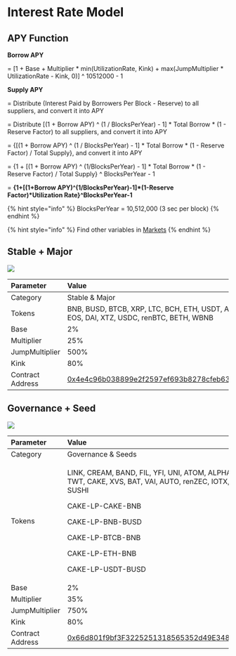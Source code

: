 # Interest Rate Model

## APY Function

**Borrow APY**

= \[1 + Base + Multiplier \* min\(UtilizationRate, Kink\) + max\(JumpMultiplier \* UtilizationRate - Kink, 0\)\] ^ 10512000 - 1



**Supply APY**

= Distribute \(Interest Paid by Borrowers Per Block - Reserve\) to all suppliers, and convert it into APY

= Distribute \[\(1 + Borrow APY\) ^ \(1 / BlocksPerYear\) - 1\] \* Total Borrow \* \(1 - Reserve Factor\) to all suppliers, and convert it into APY

= {\[\(1 + Borrow APY\) ^ \(1 / BlocksPerYear\) - 1\] \* Total Borrow \* \(1 - Reserve Factor\) / Total Supply}, and convert it into APY

= {1 + \[\(1 + Borrow APY\) ^ \(1/BlocksPerYear\) - 1\] \* Total Borrow \* \(1 - Reserve Factor\) / Total Supply} ^ BlocksPerYear - 1

= **{1+\[\(1+Borrow APY\)^\(1/BlocksPerYear\)-1\]\*\(1-Reserve Factor\)\*Utilization Rate}^BlocksPerYear-1**

{% hint style="info" %}
BlocksPerYear = 10,512,000 \(3 sec per block\)
{% endhint %}

{% hint style="info" %}
Find other variables in [Markets](https://app.cream.finance/markets)
{% endhint %}

## Stable + Major

![](https://i.imgur.com/5aoSePr.png)

| Parameter | Value |
| :--- | :--- |
| Category | Stable & Major |
| Tokens | BNB, BUSD, BTCB, XRP, LTC, BCH, ETH, USDT, ADA, EOS, DAI, XTZ, USDC, renBTC, BETH, WBNB |
| Base | 2% |
| Multiplier | 25% |
| JumpMultiplier | 500% |
| Kink | 80% |
| Contract Address | [0x4e4c96b038899e2f2597ef693b8278cfeb63e7db](https://bscscan.com/address/0x4e4c96b038899e2f2597ef693b8278cfeb63e7db) |

## Governance + Seed

![](https://i.imgur.com/Fg4vOj7.png)

<table>
  <thead>
    <tr>
      <th style="text-align:left">Parameter</th>
      <th style="text-align:left">Value</th>
    </tr>
  </thead>
  <tbody>
    <tr>
      <td style="text-align:left">Category</td>
      <td style="text-align:left">Governance &amp; Seeds</td>
    </tr>
    <tr>
      <td style="text-align:left">Tokens</td>
      <td style="text-align:left">
        <p>LINK, CREAM, BAND, FIL, YFI, UNI, ATOM, ALPHA, TWT, CAKE, XVS, BAT, VAI,
          AUTO, renZEC, IOTX, SXP, SUSHI</p>
        <p></p>
        <p>CAKE-LP-CAKE-BNB</p>
        <p>CAKE-LP-BNB-BUSD</p>
        <p>CAKE-LP-BTCB-BNB</p>
        <p>CAKE-LP-ETH-BNB</p>
        <p>CAKE-LP-USDT-BUSD</p>
      </td>
    </tr>
    <tr>
      <td style="text-align:left">Base</td>
      <td style="text-align:left">2%</td>
    </tr>
    <tr>
      <td style="text-align:left">Multiplier</td>
      <td style="text-align:left">35%</td>
    </tr>
    <tr>
      <td style="text-align:left">JumpMultiplier</td>
      <td style="text-align:left">750%</td>
    </tr>
    <tr>
      <td style="text-align:left">Kink</td>
      <td style="text-align:left">80%</td>
    </tr>
    <tr>
      <td style="text-align:left">Contract Address</td>
      <td style="text-align:left"><a href="https://bscscan.com/address/0x66d801f9bf3F3225251318565352d49E348aEB6d">0x66d801f9bf3F3225251318565352d49E348aEB6d</a>
      </td>
    </tr>
  </tbody>
</table>


